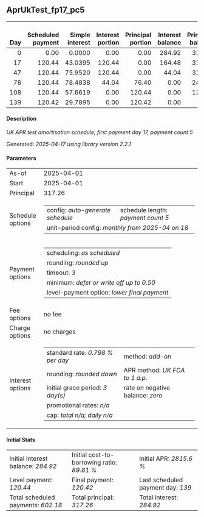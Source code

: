 <h2>AprUkTest_fp17_pc5</h2>
<table>
    <thead style="vertical-align: bottom;">
        <th style="text-align: right;">Day</th>
        <th style="text-align: right;">Scheduled payment</th>
        <th style="text-align: right;">Simple interest</th>
        <th style="text-align: right;">Interest portion</th>
        <th style="text-align: right;">Principal portion</th>
        <th style="text-align: right;">Interest balance</th>
        <th style="text-align: right;">Principal balance</th>
        <th style="text-align: right;">Total simple interest</th>
        <th style="text-align: right;">Total interest</th>
        <th style="text-align: right;">Total principal</th>
    </thead>
    <tr style="text-align: right;">
        <td class="ci00">0</td>
        <td class="ci01" style="white-space: nowrap;">0.00</td>
        <td class="ci02">0.0000</td>
        <td class="ci03">0.00</td>
        <td class="ci04">0.00</td>
        <td class="ci05">284.92</td>
        <td class="ci06">317.26</td>
        <td class="ci07">0.0000</td>
        <td class="ci08">0.00</td>
        <td class="ci09">0.00</td>
    </tr>
    <tr style="text-align: right;">
        <td class="ci00">17</td>
        <td class="ci01" style="white-space: nowrap;">120.44</td>
        <td class="ci02">43.0395</td>
        <td class="ci03">120.44</td>
        <td class="ci04">0.00</td>
        <td class="ci05">164.48</td>
        <td class="ci06">317.26</td>
        <td class="ci07">43.0395</td>
        <td class="ci08">120.44</td>
        <td class="ci09">0.00</td>
    </tr>
    <tr style="text-align: right;">
        <td class="ci00">47</td>
        <td class="ci01" style="white-space: nowrap;">120.44</td>
        <td class="ci02">75.9520</td>
        <td class="ci03">120.44</td>
        <td class="ci04">0.00</td>
        <td class="ci05">44.04</td>
        <td class="ci06">317.26</td>
        <td class="ci07">118.9915</td>
        <td class="ci08">240.88</td>
        <td class="ci09">0.00</td>
    </tr>
    <tr style="text-align: right;">
        <td class="ci00">78</td>
        <td class="ci01" style="white-space: nowrap;">120.44</td>
        <td class="ci02">78.4838</td>
        <td class="ci03">44.04</td>
        <td class="ci04">76.40</td>
        <td class="ci05">0.00</td>
        <td class="ci06">240.86</td>
        <td class="ci07">197.4753</td>
        <td class="ci08">284.92</td>
        <td class="ci09">76.40</td>
    </tr>
    <tr style="text-align: right;">
        <td class="ci00">108</td>
        <td class="ci01" style="white-space: nowrap;">120.44</td>
        <td class="ci02">57.6619</td>
        <td class="ci03">0.00</td>
        <td class="ci04">120.44</td>
        <td class="ci05">0.00</td>
        <td class="ci06">120.42</td>
        <td class="ci07">255.1372</td>
        <td class="ci08">284.92</td>
        <td class="ci09">196.84</td>
    </tr>
    <tr style="text-align: right;">
        <td class="ci00">139</td>
        <td class="ci01" style="white-space: nowrap;">120.42</td>
        <td class="ci02">29.7895</td>
        <td class="ci03">0.00</td>
        <td class="ci04">120.42</td>
        <td class="ci05">0.00</td>
        <td class="ci06">0.00</td>
        <td class="ci07">284.9267</td>
        <td class="ci08">284.92</td>
        <td class="ci09">317.26</td>
    </tr>
</table>
<h4>Description</h4>
<p><i>UK APR test amortisation schedule, first payment day 17, payment count 5</i></p>
<p>Generated: <i>2025-04-17 using library version 2.2.1</i></p>
<h4>Parameters</h4>
<table>
    <tr>
        <td>As-of</td>
        <td>2025-04-01</td>
    </tr>
    <tr>
        <td>Start</td>
        <td>2025-04-01</td>
    </tr>
    <tr>
        <td>Principal</td>
        <td>317.26</td>
    </tr>
    <tr>
        <td>Schedule options</td>
        <td>
            <table>
                <tr>
                    <td>config: <i>auto-generate schedule</i></td>
                    <td>schedule length: <i><i>payment count</i> 5</i></td>
                </tr>
                <tr>
                    <td colspan="2" style="white-space: nowrap;">unit-period config: <i>monthly from 2025-04 on 18</i></td>
                </tr>
            </table>
        </td>
    </tr>
    <tr>
        <td>Payment options</td>
        <td>
            <table>
                <tr>
                    <td>scheduling: <i>as scheduled</i></td>
                </tr>
                <tr>
                    <td>rounding: <i>rounded up</i></td>
                </tr>
                <tr>
                    <td>timeout: <i>3</i></td>
                </tr>
                <tr>
                    <td>minimum: <i>defer&nbsp;or&nbsp;write&nbsp;off&nbsp;up&nbsp;to&nbsp;0.50</i></td>
                </tr>
                <tr>
                    <td>level-payment option: <i>lower&nbsp;final&nbsp;payment</i></td>
                </tr>
            </table>
        </td>
    </tr>
    <tr>
        <td>Fee options</td>
        <td>no fee
        </td>
    </tr>
    <tr>
        <td>Charge options</td>
        <td>no charges
        </td>
    </tr>
    <tr>
        <td>Interest options</td>
        <td>
            <table>
                <tr>
                    <td>standard rate: <i>0.798 % per day</i></td>
                    <td>method: <i>add-on</i></td>
                </tr>
                <tr>
                    <td>rounding: <i>rounded down</i></td>
                    <td>APR method: <i>UK FCA to 1 d.p.</i></td>
                </tr>
                <tr>
                    <td>initial grace period: <i>3 day(s)</i></td>
                    <td>rate on negative balance: <i>zero</i></td>
                </tr>
                <tr>
                    <td colspan="2">promotional rates: <i><i>n/a</i></i></td>
                </tr>
                <tr>
                    <td colspan="2">cap: <i>total <i>n/a</i>; daily <i>n/a</i></td>
                </tr>
            </table>
        </td>
    </tr>
</table>
<h4>Initial Stats</h4>
<table>
    <tr>
        <td>Initial interest balance: <i>284.92</i></td>
        <td>Initial cost-to-borrowing ratio: <i>89.81 %</i></td>
        <td>Initial APR: <i>2815.6 %</i></td>
    </tr>
    <tr>
        <td>Level payment: <i>120.44</i></td>
        <td>Final payment: <i>120.42</i></td>
        <td>Last scheduled payment day: <i>139</i></td>
    </tr>
    <tr>
        <td>Total scheduled payments: <i>602.18</i></td>
        <td>Total principal: <i>317.26</i></td>
        <td>Total interest: <i>284.92</i></td>
    </tr>
</table>
